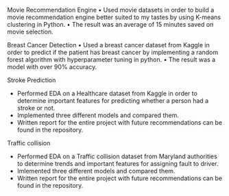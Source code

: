 Movie Recommendation Engine
• Used movie datasets in order to build a movie recommendation engine better suited to my tastes by using K-means clustering in Python.
• The result was an average of 15 minutes saved on movie selection.

Breast Cancer Detection
• Used a breast cancer dataset from Kaggle in order to predict if the patient has breast cancer by implementing a random forest algorithm with hyperparameter tuning in python.
• The result was a model with over 90% accuracy.

Stroke Prediction
* Performed EDA on a Healthcare dataset from Kaggle in order to determine important features for predicting whether a person had a stroke or not.
* Implemented three different models and compared them. 
* Written report for the entire project with future recommendations can be found in the repository.

Traffic collision
* Performed EDA on a Traffic collision dataset from Maryland authorities to determine trends and important features for assigning fault to driver.
* Imlemented three different models and compared them.
* Written report for the entire project with future recommendations can be found in the repository. 
  

